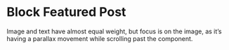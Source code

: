 # Block Featured Post

Image and text have almost equal weight, but focus is on the image, as it’s having a parallax movement while scrolling past the component.
